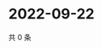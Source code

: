 # 2022-09-22

共 0 条

<!-- BEGIN WEIBO -->
<!-- 最后更新时间 Thu Sep 22 2022 16:26:08 GMT+0800 (China Standard Time) -->

<!-- END WEIBO -->
